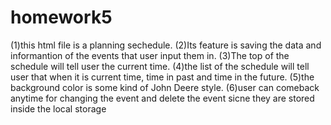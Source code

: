 # homework5
(1)this html file is a planning sechedule. 
(2)Its feature is saving the data and informantion of the events that user input them in.
(3)The top of the schedule will tell user the current time. 
(4)the list of the schedule will tell user that when it is current time, time in past and time in the future.
(5)the background color is some kind of John Deere style.
(6)user can comeback anytime for changing the event and delete the event sicne they are stored inside the local storage

